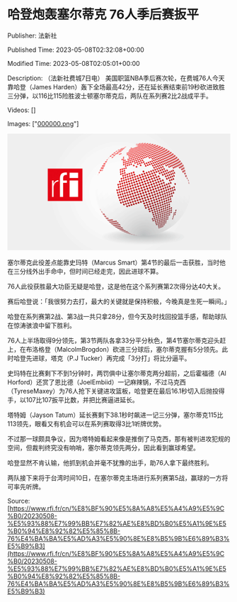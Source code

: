 # 哈登炮轰塞尔蒂克 76人季后赛扳平

Publisher: 法新社

Published Time: 2023-05-08T02:32:08+00:00

Modified Time: 2023-05-08T02:05:01+00:00

Description: （法新社费城7日电） 美国职篮NBA季后赛次轮，在费城76人今天靠哈登（James Harden）轰下全场最高42分，还在延长赛结束前19秒砍进致胜三分弹，以116比115险胜波士顿塞尔蒂克后，两队在系列赛2比2战成平手。

Videos: []

Images: ["[000000.png](000000.png)"]

<!--METADATA-->

![](../Images/rficn/2023-05-08T02-32-08-00-00/000000.png)

塞尔蒂克此役差点能靠史玛特（Marcus Smart）第4节的最后一击获胜，当时他在三分线外出手命中，但时间已经走完，因此进球不算。

76人此役获胜最大功臣无疑是哈登，这是他在这个系列赛第2次得分达40大关。

赛后哈登说：「我很努力去打，最大的关键就是保持积极，今晚真是生死一瞬间。」

哈登在系列赛第2战、第3战一共只拿28分，但今天及时找回投篮手感，帮助球队在惊涛骇浪中留下胜利。

76人上半场取得9分领先，第3节两队各拿33分平分秋色，第4节塞尔蒂克迎头赶上，在布洛格登（MalcolmBrogdon）砍进三分球后，塞尔蒂克握有5分领先。此时哈登先进球，塔克（P.J Tucker）再完成「3分打」将比分逼平。

史玛特在比赛剩下不到1分钟时，两罚俱中让塞尔蒂克两分超前，之后霍福德（Al Horford）还赏了恩比德（JoelEmbiid）一记麻辣锅，不过马克西（TyreseMaxey）为76人抢下关键进攻篮板，哈登更在最后16.1秒切入后抛投得手，以107比107扳平比数，并把比赛逼进延长。

塔特姆（Jayson Tatum）延长赛剩下38.1秒时飙进一记三分弹，塞尔蒂克115比113领先，眼看又有机会可以在系列赛取得3比1听牌优势。

不过那一球颇具争议，因为塔特姆看起来像是推倒了马克西，那有被判进攻犯规的空间，但裁判终究没有响哨，塞尔蒂克领先两分，因此看到赢球希望。

哈登显然不肯认输，他抓到机会并毫不犹豫的出手，助76人拿下最终胜利。

两队接下来将于台湾时间10日，在塞尔蒂克主场进行系列赛第5战，赢球的一方将可率先听牌。

Source: [https://www.rfi.fr/cn/%E8%BF%90%E5%8A%A8%E5%A4%A9%E5%9C%B0/20230508-%E5%93%88%E7%99%BB%E7%82%AE%E8%BD%B0%E5%A1%9E%E5%B0%94%E8%92%82%E5%85%8B-76%E4%BA%BA%E5%AD%A3%E5%90%8E%E8%B5%9B%E6%89%B3%E5%B9%B3](https://www.rfi.fr/cn/%E8%BF%90%E5%8A%A8%E5%A4%A9%E5%9C%B0/20230508-%E5%93%88%E7%99%BB%E7%82%AE%E8%BD%B0%E5%A1%9E%E5%B0%94%E8%92%82%E5%85%8B-76%E4%BA%BA%E5%AD%A3%E5%90%8E%E8%B5%9B%E6%89%B3%E5%B9%B3)